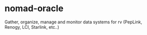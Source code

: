 # nomad-oracle
Gather, organize, manage and monitor data systems for rv (PepLink, Renogy, LCI, Starlink, etc..)
